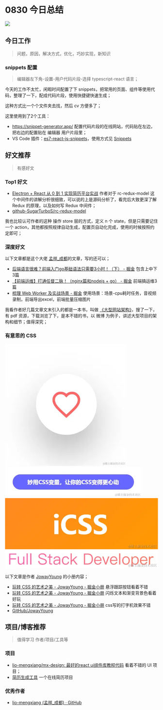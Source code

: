
# 0830 今日总结

![](http://h2.ioliu.cn/bing/NingalooShark_ZH-CN9014712175_1920x1080.jpg)



## 今日工作
> 问题，原因，解决方式，优化，巧妙实现，新知识

### snippets 配置

> 编辑器左下角-设置-用户代码片段-选择 typescript-react 语言；

今天的工作不太忙，闲暇时间配置了下 snippets，把常用的页面、组件等使用代码，整理了一下，配成代码片段，使用快捷键快速生成；

这种方式比一个个文件夹去找，然后 cv 方便多了；

这里使用到了2个工具：

- https://snippet-generator.app/ 配置代码片段的在线网站，代码贴在左边，把右边的配置贴在 编辑器 用户片段里；
- VS Code 插件：[es7-react-js-snippets](https://marketplace.visualstudio.com/items?itemName=dsznajder.es7-react-js-snippets)，使用方式见 [Snippets](https://github.com/ults-io/vscode-react-javascript-snippets/blob/master/docs/Snippets.md)



## 好文推荐
> 有感好文

### Top1 好文

- [Electron + React 从 0 到 1 实现简历平台实战](https://juejin.cn/book/6950646725295996940/section/6953057493043904549) 作者对于 rc-redux-model 这个中间件的讲解分析很细致，可以说的上是源码分析了，看完后大致更深了解 Redux 的原理，以及如何写 Redux 中间件；
- [github-SugarTurboS/rc-redux-model](https://github.com/SugarTurboS/rc-redux-model)

我也比较认可作者的这种 操作 store 层的方式，定义 n 个 state，但是只需要记住一个 action，其他都按照规律自动生成，配置页自动化完成，使用的时候按照约定即可；


### 深度好文

以下文章都是这个大佬 [孟祥_成都](https://juejin.cn/user/96412752684744/posts)的文章，写的还可以；

- [后端语言很难？前端入门go基础语法只需要3小时！（下） - 掘金](https://juejin.cn/post/7188802319725625399) 包含上中下3篇
- [【前端运维】打通任督二脉！（nginx篇和nodejs + go） - 掘金](https://juejin.cn/post/7197424757216968759) 前端搞运维3篇
- [梳理 Web Worker 及实战场景 - 掘金](https://juejin.cn/post/7176788060619669565#heading-15) 使用场景：场景-cpu耗时任务，音视频录制，前端导出excel，前端批量压缩图片

我看作者好几篇文章文末引入的都是一本书，叫做 [《大型网站架构》](https://github.com/mynane/PDF/blob/master/%E5%A4%A7%E5%9E%8B%E7%BD%91%E7%AB%99%E6%8A%80%E6%9C%AF%E6%9E%B6%E6%9E%84%EF%BC%9A%E6%A0%B8%E5%BF%83%E5%8E%9F%E7%90%86%E4%B8%8E%E6%A1%88%E4%BE%8B%E5%88%86%E6%9E%90%2B%E6%9D%8E%E6%99%BA%E6%85%A7.pdf)，搜了一下，有 pdf 资源，下载浏览了下，是本不错的书，以 微博 为例子，讲述大型项目的架构和细节；值得深究；

### 有意思的 CSS

![](./imgs/css-01.webp)
![](./imgs/css-02.webp)
![](./imgs/css-03.webp)
![](./imgs/css-04.webp)

以下文章是作者 [JowayYoung](https://juejin.cn/user/2330620350432110) 的小册内容；

- [玩转 CSS 的艺术之美 - JowayYoung - 掘金小册](https://juejin.cn/book/6850413616484040711/section/6850413616567484430) 悬浮跟踪按钮看着不错
- [玩转 CSS 的艺术之美 - JowayYoung - 掘金小册](https://juejin.cn/book/6850413616484040711/section/6850413616576135176) 闪烁文本和渐变背景色看着好玩
- [玩转 CSS 的艺术之美 - JowayYoung - 掘金小册](https://juejin.cn/book/6850413616484040711/section/6850413616580657159) css写的打字机效果不错
- [GitHub/JowayYoung](https://github.com/JowayYoung)


## 项目/博客推荐
> 值得学习 作者/项目/工具等



### 项目
- [lio-mengxiang/mx-design: 最好的react ui组件库教程代码](https://github.com/lio-mengxiang/mx-design) 看着不错的 UI 项目；
- [简历生成工具](https://dartgm.github.io/gm_resume_generator.github.io/#/index) 一个在线简历项目

### 优秀作者

- [lio-mengxiang (孟祥_成都) · GitHub](https://github.com/lio-mengxiang)

